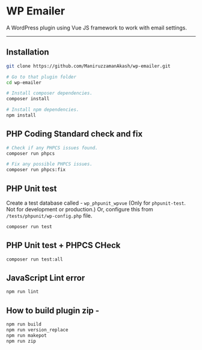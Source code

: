 # WP Emailer
A WordPress plugin using Vue JS framework to work with email settings.

---

## Installation

```sh
git clone https://github.com/ManiruzzamanAkash/wp-emailer.git

# Go to that plugin folder
cd wp-emailer

# Install composer dependencies.
composer install

# Install npm dependencies.
npm install
```

## PHP Coding Standard check and fix

```sh
# Check if any PHPCS issues found.
composer run phpcs

# Fix any possible PHPCS issues.
composer run phpcs:fix
```

## PHP Unit test

Create a test database called - `wp_phpunit_wpvue` (Only for `phpunit-test`. Not for development or production.)
Or, configure this from `/tests/phpunit/wp-config.php` file.

```sh
composer run test
```

## PHP Unit test + PHPCS CHeck

```sh
composer run test:all
```

## JavaScript Lint error

```sh
npm run lint
```


## How to build plugin zip -

```sh
npm run build
npm run version_replace
npm run makepot
npm run zip
```